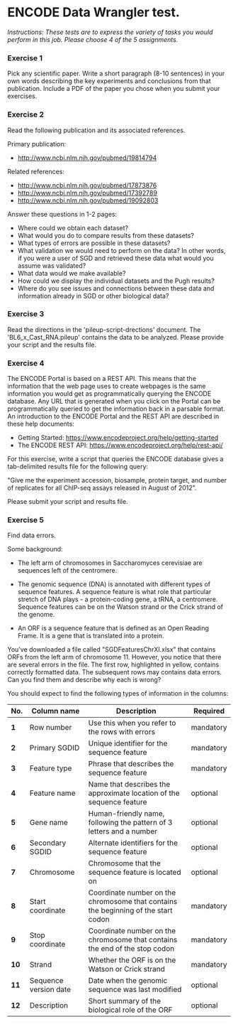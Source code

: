 # ENCODE Data Wrangler test.

*Instructions:  These tests are to express the variety of tasks you would perform in this job.  Please choose 4 of the 5 assignments.*

### Exercise 1

Pick any scientific paper.  Write a short paragraph (8-10 sentences) in your own words describing the key experiments and conclusions from that publication.  Include a PDF of the paper you chose when you submit your exercises.


### Exercise 2

Read the following publication and its associated references.

Primary publication:

- http://www.ncbi.nlm.nih.gov/pubmed/19814794

Related references:

- http://www.ncbi.nlm.nih.gov/pubmed/17873876
- http://www.ncbi.nlm.nih.gov/pubmed/17392789
- http://www.ncbi.nlm.nih.gov/pubmed/19092803

Answer these questions in 1-2 pages:

* Where could we obtain each dataset?
* What would you do to compare results from these datasets?
* What types of errors are possible in these datasets?
* What validation we would need to perform on the data?  In other words, if you were a user of SGD and retrieved these data what would you assume was validated?
* What data would we make available?
* How could we display the individual datasets and the Pugh results?
* Where do you see issues and connections between these data and information already in SGD or other biological data?


### Exercise 3

Read the directions in the 'pileup-script-drections' document.  The 'BL6_x_Cast_RNA.pileup' contains the data to be analyzed.  Please provide your script and the results file.


### Exercise 4

The ENCODE Portal is based on a REST API.  This means that the information that the web page uses to create webpages is the same information you would get as programmatically querying the ENCODE database.  Any URL that is generated when you click on the Portal can be programmatically queried to get the information back in a parsable format. An introduction to the ENCODE Portal and the REST API are described in these help documents:

* Getting Started: https://www.encodeproject.org/help/getting-started
* The ENCODE REST API: https://www.encodeproject.org/help/rest-api/

For this exercise, write a script that queries the ENCODE database gives a tab-delimited results file for the following query:

"Give me the experiment accession, biosample, protein target, and number of replicates for all ChIP-seq assays released in August of 2012".

Please submit your script and results file.


### Exercise 5

Find data errors.

Some background:

*  The left arm of chromosomes in Saccharomyces cerevisiae are sequences left of the centromere.

* The genomic sequence (DNA) is annotated with different types of sequence features. A sequence feature is what role that particular stretch of DNA plays - a protein-coding gene, a tRNA, a centromere.  Sequence features can be on the Watson strand or the Crick strand of the genome.

* An ORF is a sequence feature that is defined as an Open Reading Frame.  It is a gene that is translated into a protein.

You've downloaded a file called "SGDFeaturesChrXI.xlsx" that contains ORFs from the left arm of chromosome 11.  However, you notice that there are several errors in the file.  The first row, highlighted in yellow, contains correctly formatted data. The subsequent rows may contains data errors.  Can you find them and describe why each is wrong?

You should expect to find the following types of information in the columns:

| No. | Column name | Description | Required |
| ---- | ---- | ---- | ---- |
| **1** | Row number | Use this when you refer to the rows with errors | mandatory |
| **2** | Primary SGDID | Unique identifier for the sequence feature | mandatory |
| **3** | Feature type | Phrase that describes the sequence feature | mandatory |
| **4** | Feature name | Name that describes the approximate location of the sequence feature | optional |
| **5** | Gene name | Human-friendly name, following the pattern of 3 letters and a number | optional |
| **6** | Secondary SGDID | Alternate identifiers for the sequence feature | optional |
| **7** | Chromosome | Chromosome that the sequence feature is located on | optional | 
| **8** | Start coordinate | Coordinate number on the chromosome that contains the beginning of the start codon | mandatory |
| **9** | Stop coordinate | Coordinate number on the chromosome that contains the end of the stop codon | mandatory |
| **10** | Strand | Whether the ORF is on the Watson or Crick strand | mandatory |
| **11** | Sequence version date | Date when the genomic sequence was last modified | optional |
| **12** | Description | Short summary of the biological role of the ORF | optional |